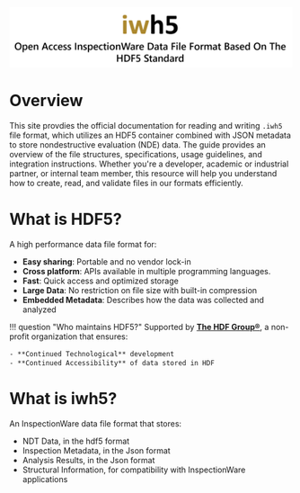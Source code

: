 ![IWH5 Title](assets/images/Graphics/iwh5-title.png)

# Overview

This site provdies the official documentation for reading and writing `.iwh5` file format, which utilizes an HDF5 container combined with JSON metadata to store nondestructive evaluation (NDE) data. The guide provides an overview of the file structures, specifications, usage guidelines, and integration instructions. Whether you're a developer, academic or industrial partner, or internal team member, this resource will help you understand how to create, read, and validate files in our formats efficiently.

# What is HDF5?

A high performance data file format for:

- **Easy sharing**: Portable and no vendor lock-in
- **Cross platform**: APIs available in multiple programming languages.
- **Fast**: Quick access and optimized storage
- **Large Data**: No restriction on file size with built-in compression
- **Embedded Metadata**: Describes how the data was collected and analyzed

!!! question "Who maintains HDF5?"
    Supported by [**The HDF Group®**](https://www.hdfgroup.org/), a non-profit organization that ensures:

    - **Continued Technological** development
    - **Continued Accessibility** of data stored in HDF

# What is iwh5?

An InspectionWare data file format that stores:

- NDT Data, in the hdf5 format  
- Inspection Metadata, in the Json format  
- Analysis Results, in the Json format  
- Structural Information, for compatibility with InspectionWare applications
